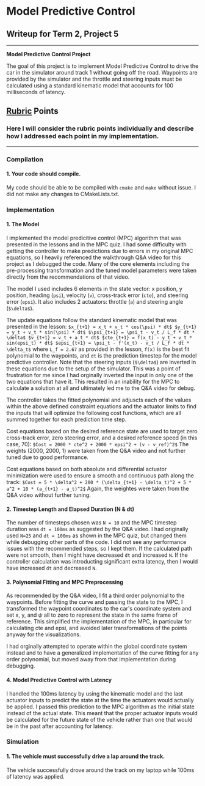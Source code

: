 # **Model Predictive Control**
## Writeup for Term 2, Project 5


---

**Model Predictive Control Project**

The goal of this project is to implement Model Predictive Control to drive the car in the simulator around track 1 without going off the road. Waypoints are provided by the simulator and the throttle and steering inputs must be calculated using a standard kinematic model that accounts for 100 milliseconds of latency.


## [Rubric](https://review.udacity.com/#!/rubrics/896/view) Points
### Here I will consider the rubric points individually and describe how I addressed each point in my implementation.  

---
### Compilation

#### 1. Your code should compile.

My code should be able to be compiled with `cmake` and `make` without issue. I did not make any changes to CMakeLists.txt.

### Implementation

#### 1. The Model

I implemented the model predicitive control (MPC) algorithm that was presented in the lessons and in the MPC quiz. I had some difficulty with getting the controller to make predictions due to errors in my original MPC equations, so I heavily referenced the walkthrough Q&A video for this project as I debugged the code. Many of the core elements including the pre-processing transformation and the tuned model parameters were taken directly from the recommendations of that video.

The model I used includes 6 elements in the state vector: x position, y position, heading (`psi`), velocity (`v`), cross-track error (`cte`), and steering error (`epsi`). It also includes 2 actuators: throttle (`a`) and steering angle (`$\delta$`).

The update equations follow the standard kinematic model that was presented in the lesson:
`$x_{t+1} = x_t + v_t * cos(\psi) * dt$
$y_{t+1} = y_t + v_t * sin(\psi) * dt$
$\psi_{t+1} = \psi_t - v_t / L_f * dt * \delta$
$v_{t+1} = v_t + a_t * dt$
$cte_{t+1} = f(x_t) - y_t + v_t * sin(epsi_t) * dt$
$epsi_{t+1} = \psi_t - f'(x_t) - v_t / L_f * dt * \delta_t$`
where `L_f = 2.67` as provided in the lesson, `f(x)` is the best fit polynomial to the waypoints, and `dt` is the prediction timestep for the model predictive controller. Note that the steering inputs (`$\delta$`) are inverted in these equations due to the setup of the simulator. This was a point of frustration for me since I had orginally inverted the input in only one of the two equations that have it. This resulted in an inability for the MPC to calculate a solution at all and ultimately led me to the Q&A video for debug.

The controller takes the fitted polynomial and adjuscts each of the values within the above defined constraint equations and the actuator limits to find the inputs that will optimize the following cost functions, which are all summed together for each prediction time step.

Cost equations based on the desired reference state are used to target zero cross-track error, zero steering error, and a desired reference speed (in this case, 70):
`$Cost = 2000 * cte^2 + 2000 * epsi^2 + (v - v_ref)^2$`
The weights (2000, 2000, 1) were taken from the Q&A video and not further tuned due to good performance.

Cost equations based on both absolute and differential actuator minimization were used to ensure a smooth and continuous path along the track:
`$Cost = 5 * \delta^2 + 200 * (\delta_{t+1} - \delta_t)^2 + 5 * a^2 + 10 * (a_{t+1} - a_t)^2$`
Again, the weightes were taken from the Q&A video without further tuning.

#### 2. Timestep Length and Elapsed Duration (N & dt)
The number of timesteps chosen was `N = 10` and the MPC timestep duration was `dt = 100ms` as suggested by the Q&A video. I had originally used `N=25` and `dt = 100ms` as shown in the MPC quiz, but changed them while debugging other parts of the code. I did not see any performance issues with the recommended steps, so I kept them. If the calculated path were not smooth, then I might have decreased `dt` and increased `N`. If the controller calculation was introducting significant extra latency, then I would have increased `dt` and decreased `N`.

#### 3. Polynomial Fitting and MPC Preprocessing
As recommended by the Q&A video, I fit a third order polynomial to the waypoints. Before fitting the curve and passing the state to the MPC, I transformed the waypoint coordinates to the car's coordinate system and set x, y, and $\psi$ all to zero to represent the state in the same frame of reference. This simplified the implementation of the MPC, in particular for calculating cte and epsi, and avoided later transformations of the points anyway for the visualizations. 

I had orginally attempted to operate within the global coordinate system instead and to have a generalized implementation of the curve fitting for any order polynomial, but moved away from that implementation during debugging.

#### 4. Model Predictive Control with Latency
I handled the 100ms latency by using the kinematic model and the last actuator inputs to predict the state at the time the actuators would actually be applied. I passed this prediction to the MPC algorithm as the initial state instead of the actual state. This meant that the proper actuator inputs would be calculated for the future state of the vehicle rather than one that would be in the past after accounting for latency.


### Simulation

#### 1. The vehicle must successfully drive a lap around the track.

The vehicle successfully drove around the track on my laptop while 100ms of latency was applied.